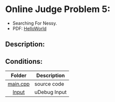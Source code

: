 # Online Judge Problem 5:

- Searching For Nessy.
- PDF: [HelloWorld](https://onlinejudge.org/external/116/11636.pdf)

## Description:


## Conditions: 

|                                                 Folder                                                 | Description              |
| :----------------------------------------------------------------------------------------------------: | ------------------------ |
| [main.cpp](https://github.com/dmreyescoy03/4883-PrgmTech-Reyes-Coy/blob/main/EasyBreezy/HelloWorld/main.cpp) | source code |
| [Input](https://github.com/dmreyescoy03/4883-PrgmTech-Reyes-Coy/blob/main/EasyBreezy/HelloWorld/input) | uDebug Input|
